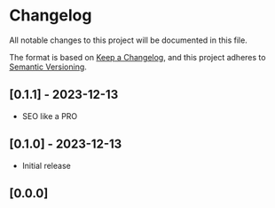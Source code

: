 # Changelog

All notable changes to this project will be documented in this file.

The format is based on [Keep a Changelog](https://keepachangelog.com/en/1.0.0/),
and this project adheres to [Semantic Versioning](https://semver.org/spec/v2.0.0.html).

## [0.1.1] - 2023-12-13 

- SEO like a PRO
  
## [0.1.0] - 2023-12-13

- Initial release

## [0.0.0]
